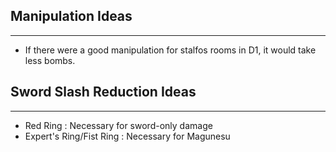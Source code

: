 ## Manipulation Ideas
---
- If there were a good manipulation for stalfos rooms in D1, it would take less bombs.

## Sword Slash Reduction Ideas
---
- Red Ring : Necessary for sword-only damage
- Expert's Ring/Fist Ring : Necessary for Magunesu
